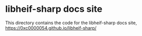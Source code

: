 # libheif-sharp docs site

This directory contains the code for the libheif-sharp docs site, https://0xc0000054.github.io/libheif-sharp/